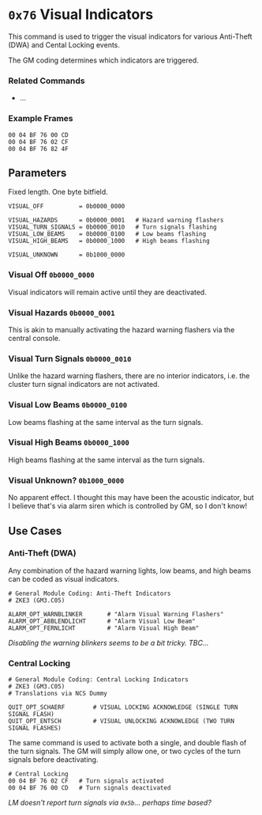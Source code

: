 # `0x76` Visual Indicators

This command is used to trigger the visual indicators for various Anti-Theft (DWA) and Cental Locking events.

The GM coding determines which indicators are triggered.

### Related Commands

- ...

### Example Frames

    00 04 BF 76 00 CD
    00 04 BF 76 02 CF
    00 04 BF 76 82 4F

## Parameters

Fixed length. One byte bitfield.

    VISUAL_OFF          = 0b0000_0000
    
    VISUAL_HAZARDS      = 0b0000_0001   # Hazard warning flashers
    VISUAL_TURN_SIGNALS = 0b0000_0010   # Turn signals flashing
    VISUAL_LOW_BEAMS    = 0b0000_0100   # Low beams flashing
    VISUAL_HIGH_BEAMS   = 0b0000_1000   # High beams flashing
    
    VISUAL_UNKNOWN      = 0b1000_0000

### Visual Off `0b0000_0000`

Visual indicators will remain active until they are deactivated.

### Visual Hazards `0b0000_0001`

This is akin to manually activating the hazard warning flashers via the central console.

### Visual Turn Signals `0b0000_0010`

Unlike the hazard warning flashers, there are no interior indicators, i.e. the cluster turn signal indicators are not activated.

### Visual Low Beams `0b0000_0100`

Low beams flashing at the same interval as the turn signals.

### Visual High Beams `0b0000_1000`

High beams flashing at the same interval as the turn signals.

### Visual Unknown? `0b1000_0000`

No apparent effect. I thought this may have been the acoustic indicator, but I believe that's via alarm siren which is controlled by GM, so I don't know!

## Use Cases

### Anti-Theft (DWA)

Any combination of the hazard warning lights, low beams, and high beams can be coded as visual indicators.

    # General Module Coding: Anti-Theft Indicators
    # ZKE3 (GM3.C05)
    
    ALARM_OPT_WARNBLINKER       # "Alarm Visual Warning Flashers"
    ALARM_OPT_ABBLENDLICHT      # "Alarm Visual Low Beam"
    ALARM_OPT_FERNLICHT         # "Alarm Visual High Beam"

*Disabling the warning blinkers seems to be a bit tricky. TBC...*

### Central Locking

    # General Module Coding: Central Locking Indicators
    # ZKE3 (GM3.C05)
    # Translations via NCS Dummy
    
    QUIT_OPT_SCHAERF        # VISUAL LOCKING ACKNOWLEDGE (SINGLE TURN SIGNAL FLASH)
    QUIT_OPT_ENTSCH         # VISUAL UNLOCKING ACKNOWLEDGE (TWO TURN SIGNAL FLASHES)

The same command is used to activate both a single, and double flash of the turn signals. The GM will simply allow one, or two cycles of the turn signals before deactivating.

    # Central Locking
    00 04 BF 76 02 CF   # Turn signals activated
    00 04 BF 76 00 CD   # Turn signals deactivated

*LM doesn't report turn signals via `0x5b`... perhaps time based?*

